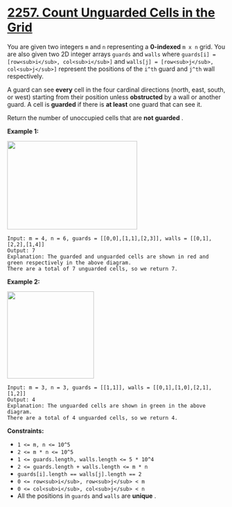 # [2257. Count Unguarded Cells in the Grid](https://leetcode.com/problems/count-unguarded-cells-in-the-grid/description/)

You are given two integers `m` and `n` representing a **0-indexed** `m x n` grid. You are also given two 2D integer arrays `guards` and `walls` where `guards[i] = [row<sub>i</sub>, col<sub>i</sub>]` and `walls[j] = [row<sub>j</sub>, col<sub>j</sub>]` represent the positions of the `i^th` guard and `j^th` wall respectively.

A guard can see <b>every</b> cell in the four cardinal directions (north, east, south, or west) starting from their position unless **obstructed** by a wall or another guard. A cell is **guarded** if there is **at least** one guard that can see it.

Return the number of unoccupied cells that are **not** **guarded** .

**Example 1:**

<img alt="" src="https://assets.leetcode.com/uploads/2022/03/10/example1drawio2.png" style="width: 300px; height: 204px;">

```
Input: m = 4, n = 6, guards = [[0,0],[1,1],[2,3]], walls = [[0,1],[2,2],[1,4]]
Output: 7
Explanation: The guarded and unguarded cells are shown in red and green respectively in the above diagram.
There are a total of 7 unguarded cells, so we return 7.
```

**Example 2:**

<img alt="" src="https://assets.leetcode.com/uploads/2022/03/10/example2drawio.png" style="width: 200px; height: 201px;">

```
Input: m = 3, n = 3, guards = [[1,1]], walls = [[0,1],[1,0],[2,1],[1,2]]
Output: 4
Explanation: The unguarded cells are shown in green in the above diagram.
There are a total of 4 unguarded cells, so we return 4.
```

**Constraints:**

- `1 <= m, n <= 10^5`
- `2 <= m * n <= 10^5`
- `1 <= guards.length, walls.length <= 5 * 10^4`
- `2 <= guards.length + walls.length <= m * n`
- `guards[i].length == walls[j].length == 2`
- `0 <= row<sub>i</sub>, row<sub>j</sub> < m`
- `0 <= col<sub>i</sub>, col<sub>j</sub> < n`
- All the positions in `guards` and `walls` are **unique** .
